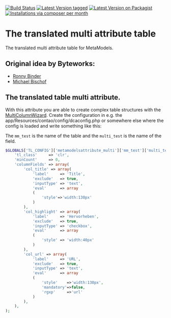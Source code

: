 [![Build Status](https://travis-ci.org/MetaModels/attribute_translatedtablemulti.svg)](https://travis-ci.org/MetaModels/attribute_translatedtablemulti/branches)
[![Latest Version tagged](http://img.shields.io/github/tag/MetaModels/attribute_translatedtablemulti.svg)](https://github.com/MetaModels/attribute_translatedtablemulti/tags)
[![Latest Version on Packagist](http://img.shields.io/packagist/v/MetaModels/attribute_translatedtablemulti.svg)](https://packagist.org/packages/MetaModels/attribute_translatedtablemulti)
[![Installations via composer per month](http://img.shields.io/packagist/dm/MetaModels/attribute_translatedtablemulti.svg)](https://packagist.org/packages/MetaModels/attribute_translatedtablemulti)

# The translated multi attribute table

The translated multi attribute table for MetaModels.


## Original idea by Byteworks:
- [Ronny Binder](mailto:rb@bytworks.ch)
- [Michael Bischof](mailto:mb@byteworks.ch)


## The translated table multi attribute.

With this attribute you are able to create complex table structures with the [MultiColumnWizard]( https://github.com/menatwork/contao-multicolumnwizard-bundle).
Create the configuration in e.g. the app/Resources/contao/config/dcaconfig.php or somewhere else where the config is loaded and write something like this:

The `mm_test` is the name of the table and the `multi_test` is the name of the field.

```php
$GLOBALS['TL_CONFIG']['metamodelsattribute_multi']['mm_test']['multi_test'] = array(
    'tl_class'     => 'clr',
    'minCount'     => 0,
    'columnFields' => array(
        'col_title' => array(
            'label'     => 'Title',
            'exclude'   => true,
            'inputType' => 'text',
            'eval'      => array
            (
                'style'=>'width:130px'
            )
        ),
        'col_highlight' => array(
            'label'     => 'Hervorheben',
            'exclude'   => true,
            'inputType' => 'checkbox',
            'eval'      => array
            (
                'style' => 'width:40px'
            )
        ),
        'col_url' => array(
            'label'     => 'URL',
            'exclude'   => true,
            'inputType' => 'text',
            'eval'      => array
            (
                'style'    =>'width:130px', 
                'mandatory'=>false, 
                'rgxp'     =>'url'
            )
        ),
    ),
);
```